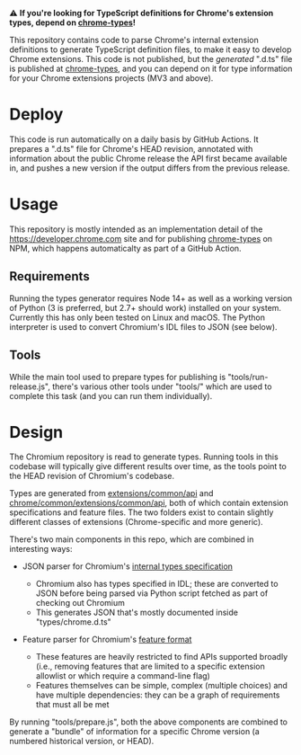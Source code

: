 ⚠️ **If you're looking for TypeScript definitions for Chrome's extension types, depend on [chrome-types](https://www.npmjs.com/package/chrome-types)!**

This repository contains code to parse Chrome's internal extension definitions to generate TypeScript definition files, to make it easy to develop Chrome extensions.
This code is not published, but the _generated_ ".d.ts" file is published at [chrome-types](https://www.npmjs.com/package/chrome-types), and you can depend on it for type information for your Chrome extensions projects (MV3 and above).

# Deploy

This code is run automatically on a daily basis by GitHub Actions.
It prepares a ".d.ts" file for Chrome's HEAD revision, annotated with information about the public Chrome release the API first became available in, and pushes a new version if the output differs from the previous release.

# Usage

This repository is mostly intended as an implementation detail of the https://developer.chrome.com site and for publishing [chrome-types](https://www.npmjs.com/package/chrome-types) on NPM, which happens automaticalty as part of a GitHub Action.

## Requirements

Running the types generator requires Node 14+ as well as a working version of Python (3 is preferred, but 2.7+ should work) installed on your system.
Currently this has only been tested on Linux and macOS.
The Python interpreter is used to convert Chromium's IDL files to JSON (see below).

## Tools

While the main tool used to prepare types for publishing is "tools/run-release.js", there's various other tools under "tools/" which are used to complete this task (and you can run them individually).

<!-- TODO: bring back this -->

# Design

The Chromium repository is read to generate types.
Running tools in this codebase will typically give different results over time, as the tools point to the HEAD revision of Chromium's codebase.

Types are generated from [extensions/common/api](https://chromium.googlesource.com/chromium/src/+/main/extensions/common/api) and [chrome/common/extensions/common/api](https://chromium.googlesource.com/chromium/src/+/main/chrome/common/extensions/api), both of which contain extension specifications and feature files.
The two folders exist to contain slightly different classes of extensions (Chrome-specific and more generic).

There's two main components in this repo, which are combined in interesting ways:

* JSON parser for Chromium's [internal types specification](https://chromium.googlesource.com/chromium/src/+/main/chrome/common/extensions/api/schemas.md)
  * Chromium also has types specified in IDL; these are converted to JSON before being parsed via Python script fetched as part of checking out Chromium
  * This generates JSON that's mostly documented inside "types/chrome.d.ts"

* Feature parser for Chromium's [feature format](https://chromium.googlesource.com/chromium/src/+/main/chrome/common/extensions/api/_features.md)
  * These features are heavily restricted to find APIs supported broadly (i.e., removing features that are limited to a specific extension allowlist or which require a command-line flag)
  * Features themselves can be simple, complex (multiple choices) and have multiple dependencies: they can be a graph of requirements that must all be met

By running "tools/prepare.js", both the above components are combined to generate a "bundle" of information for a specific Chrome version (a numbered historical version, or HEAD).
